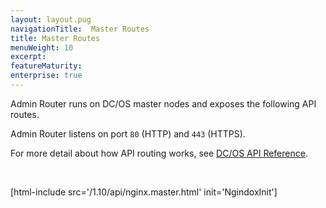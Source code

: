 ```yaml
---
layout: layout.pug
navigationTitle:  Master Routes
title: Master Routes
menuWeight: 10
excerpt:
featureMaturity:
enterprise: true
---
```


Admin Router runs on DC/OS master nodes and exposes the following API routes.

Admin Router listens on port `80` (HTTP) and `443` (HTTPS).

For more detail about how API routing works, see [DC/OS API Reference](/1.10/api/).

<br/>

[html-include src='/1.10/api/nginx.master.html' init='NgindoxInit']